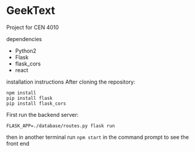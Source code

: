 # GeekText
Project for CEN 4010

dependencies
* Python2
* Flask
* flask_cors
* react

installation instructions
After cloning the repository:
```
npm install
pip install flask
pip install flask_cors
```
First run the backend server:
```
FLASK_APP=./database/routes.py flask run
```
then in another terminal run ```npm start``` in the command prompt to see the front end
